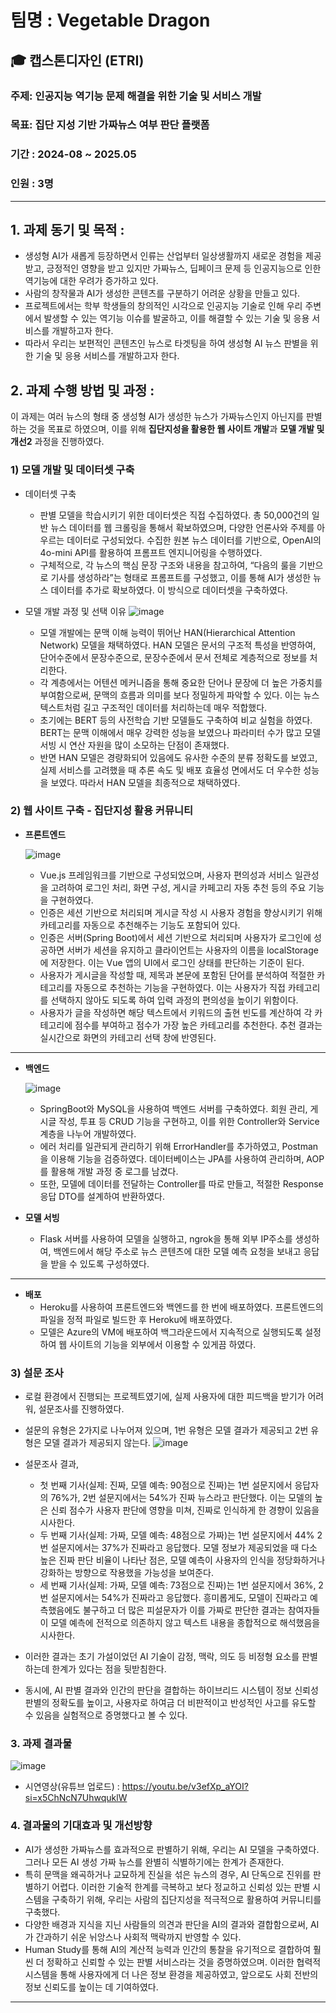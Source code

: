 # 팀명 : Vegetable Dragon

## 🎓 캡스톤디자인 (ETRI)

### 주제: 인공지능 역기능 문제 해결을 위한 기술 및 서비스 개발  
### 목표: 집단 지성 기반 가짜뉴스 여부 판단 플랫폼  
### 기간 : 2024-08 ~ 2025.05
### 인원 : 3명 

---
## 1. 과제 동기 및 목적 :
- 생성형 AI가 새롭게 등장하면서 인류는 산업부터 일상생활까지 새로운 경험을 제공받고, 긍정적인 영향을 받고 있지만 가짜뉴스, 딥페이크 문제 등 인공지능으로 인한 역기능에 대한 우려가 증가하고 있다.
- 사람의 창작물과 AI가 생성한 콘텐츠를 구분하기 어려운 상황을 만들고 있다.
- 프로젝트에서는 학부 학생들의 창의적인 시각으로 인공지능 기술로 인해 우리 주변에서 발생할 수 있는 역기능 이슈를 발굴하고, 이를 해결할 수 있는 기술 및 응용 서비스를 개발하고자 한다.
- 따라서 우리는 보편적인 콘텐츠인 뉴스로 타겟팅을 하여 생성형 AI 뉴스 판별을 위한 기술 및 응용 서비스를 개발하고자 한다.

## 2. 과제 수행 방법 및 과정 :
이 과제는 여러 뉴스의 형태 중 생성형 AI가 생성한 뉴스가 가짜뉴스인지 아닌지를 판별하는 것을 목표로 하였으며, 이를 위해 **집단지성을 활용한 웹 사이트 개발**과 **모델 개발 및 개선2** 과정을 진행하였다.

### 1) 모델 개발 및 데이터셋 구축
- 데이터셋 구축
  - 판별 모델을 학습시키기 위한 데이터셋은 직접 수집하였다. 총 50,000건의 일반 뉴스 데이터를 웹 크롤링을 통해서 확보하였으며, 다양한 언론사와 주제를 아우르는 데이터로 구성되었다. 수집한 원본 뉴스 데이터를 기반으로, OpenAI의 4o-mini API를 활용하여 프롬프트 엔지니어링을 수행하였다.
  - 구체적으로, 각 뉴스의 핵심 문장 구조와 내용을 참고하여, “다음의 룰을 기반으로 기사를 생성하라”는 형태로 프롬프트를 구성했고, 이를 통해 AI가 생성한 뉴스 데이터를 추가로 확보하였다. 이 방식으로 데이터셋을 구축하였다.

- 모델 개발 과정 및 선택 이유
  ![image](https://github.com/user-attachments/assets/710b56a6-07a7-4f93-a9f4-3345a14c61e0)
  - 모델 개발에는 문맥 이해 능력이 뛰어난 HAN(Hierarchical Attention Network) 모델을 채택하였다. HAN 모델은 문서의 구조적 특성을 반영하여, 단어수준에서 문장수준으로, 문장수준에서 문서 전체로 계층적으로 정보를 처리한다.
  - 각 계층에서는 어텐션 메커니즘을 통해 중요한 단어나 문장에 더 높은 가중치를 부여함으로써, 문맥의 흐름과 의미를 보다 정밀하게 파악할 수 있다. 이는 뉴스 텍스트처럼 길고 구조적인 데이터를 처리하는데 매우 적합했다.
  - 초기에는 BERT 등의 사전학습 기반 모델들도 구축하여 비교 실험을 하였다. BERT는 문맥 이해에서 매우 강력한 성능을 보였으나 파라미터 수가 많고 모델 서빙 시 연산 자원을 많이 소모하는 단점이 존재했다.
  - 반면 HAN 모델은 경량화되어 있음에도 유사한 수준의 분류 정확도를 보였고, 실제 서비스를 고려했을 때 추론 속도 및 배포 효율성 면에서도 더 우수한 성능을 보였다. 따라서 HAN 모델을 최종적으로 채택하였다.

### 2) 웹 사이트 구축 - 집단지성 활용 커뮤니티
- **프론트엔드**

  ![image](https://github.com/user-attachments/assets/0b9cde94-5325-43e1-a59b-0fa6ebd559e2)

   - Vue.js 프레임워크를 기반으로 구성되었으며, 사용자 편의성과 서비스 일관성을 고려하여 로그인 처리, 화면 구성, 게시글 카페고리 자동 추천 등의 주요 기능을 구현하였다.
   - 인증은 세션 기반으로 처리되며 게시글 작성 시 사용자 경험을 향상시키기 위해 카테고리를 자동으로 추천해주는 기능도 포함되어 있다.
   - 인증은 서버(Spring Boot)에서 세션 기반으로 처리되며 사용자가 로그인에 성공하면 서버가 세션을 유지하고 클라이언트는 사용자의 이름을 localStorage에 저장한다. 이는 Vue 앱의 UI에서 로그인 상태를 판단하는 기준이 된다.
   - 사용자가 게시글을 작성할 때, 제목과 본문에 포함된 단어를 분석하여 적절한 카테고리를 자동으로 추천하는 기능을 구현하였다. 이는 사용자가 직접 카테고리를 선택하지 않아도 되도록 하여 입력 과정의 편의성을 높이기 위함이다.
   - 사용자가 글을 작성하면 해당 텍스트에서 키워드의 출현 빈도를 계산하여 각 카테고리에 점수를 부여하고 점수가 가장 높은 카테고리를 추천한다. 추천 결과는 실시간으로 화면의 카테고리 선택 창에 반영된다.
---

- **백엔드**
  
  ![image](https://github.com/user-attachments/assets/db684f04-edf5-4a92-aaaa-d26be2e7b1a7)
  - SpringBoot와 MySQL을 사용하여 백엔드 서버를 구축하였다. 회원 관리, 게시글 작성, 투표 등 CRUD 기능을 구현하고, 이를 위한 Controller와 Service 계층을 나누어 개발하였다.
  - 에러 처리를 일관되게 관리하기 위해 ErrorHandler를 추가하였고, Postman을 이용해 기능을 검증하였다. 데이터베이스는 JPA를 사용하여 관리하며, AOP를 활용해 개발 과정 중 로그를 남겼다.
  - 또한, 모델에 데이터를 전달하는 Controller를 따로 만들고, 적절한 Response 응답 DTO를 설계하여 반환하였다.

- **모델 서빙**
  - Flask 서버를 사용하여 모델을 실행하고, ngrok을 통해 외부 IP주소를 생성하여, 백엔드에서 해당 주소로 뉴스 콘텐츠에 대한 모델 예측 요청을 보내고 응답을 받을 수 있도록 구성하였다. 
---
- **배포**
  - Heroku를 사용하여 프론트엔드와 백엔드를 한 번에 배포하였다. 프론트엔드의 파일을 정적 파일로 빌드한 후 Heroku에 배포하였다.
  - 모델은 Azure의 VM에 배포하여 백그라운드에서 지속적으로 실행되도록 설정하여 웹 사이트의 기능을 외부에서 이용할 수 있게끔 하였다.
 
### 3) 설문 조사
 - 로컬 환경에서 진행되는 프로젝트였기에, 실제 사용자에 대한 피드백을 받기가 어려워, 설문조사를 진행하였다.
 - 설문의 유형은 2가지로 나누어져 있으며, 1번 유형은 모델 결과가 제공되고 2번 유형은 모델 결과가 제공되지 않는다.
 ![image](https://github.com/user-attachments/assets/0f50919f-1b21-4269-a4fe-5932175f731f)


 - 설문조사 결과,
    - 첫 번째 기사(실제: 진짜, 모델 예측: 90점으로 진짜)는 1번 설문지에서 응답자의 76%가, 2번 설문지에서는 54%가 진짜 뉴스라고 판단했다. 이는 모델의 높은 신뢰 점수가 사용자 판단에 영향을 미쳐, 진짜로 인식하게 한 경향이 있음을 시사한다. 
    - 두 번째 기사(실제: 가짜, 모델 예측: 48점으로 가짜)는 1번 설문지에서 44% 2번 설문지에서는 37%가 진짜라고 응답했다. 모델 정보가 제공되었을 때 다소 높은 진짜 판단 비율이 나타난 점은, 모델 예측이 사용자의 인식을 정당화하거나 강화하는 방향으로 작용했을 가능성을 보여준다.
    - 세 번째 기사(실제: 가짜, 모델 예측: 73점으로 진짜)는 1번 설문지에서 36%, 2번 설문지에서는 54%가 진짜라고 응답했다. 흥미롭게도, 모델이 진짜라고 예측했음에도 불구하고 더 많은 피설문자가 이를 가짜로 판단한 결과는 참여자들이 모델 예측에 전적으로 의존하지 않고 텍스트 내용을 종합적으로 해석했음을 시사한다.
 - 이러한 결과는 초기 가설이었던 AI 기술이 감정, 맥락, 의도 등 비정형 요소를 판별하는데 한계가 있다는 점을 뒷받침한다.
 - 동시에, AI 판별 결과와 인간의 판단을 결합하는 하이브리드 시스템이 정보 신뢰성 판별의 정확도를 높이고, 사용자로 하여금 더 비판적이고 반성적인 사고를 유도할 수 있음을 실험적으로 증명했다고 볼 수 있다.

### 3. 과제 결과물
![image](https://github.com/user-attachments/assets/b4e0cfde-2c41-4005-ae06-5cbb3eb6a3d3)

- 시연영상(유튜브 업로드) : <https://youtu.be/v3efXp_aYOI?si=x5ChNcN7UhwquklW>


### 4. 결과물의 기대효과 및 개선방향
- AI가 생성한 가짜뉴스를 효과적으로 판별하기 위해, 우리는 AI 모델을 구축하였다. 그러나 모든 AI 생성 가짜 뉴스를 완별히 식별하기에는 한계가 존재한다.
- 특히 문맥을 왜곡하거나 교묘하게 진실을 섞은 뉴스의 경우, AI 단독으로 진위를 판별하기 어렵다. 이러한 기술적 한계를 극복하고 보다 정교하고 신뢰성 있는 판별 시스템을 구축하기 위해, 우리는 사람의 집단지성을 적극적으로 활용하여 커뮤니티를 구축했다.
- 다양한 배경과 지식을 지닌 사람들의 의견과 판단을 AI의 결과와 결합함으로써, AI가 간과하기 쉬운 뉘앙스나 사회적 맥락까지 반영할 수 있다.
- Human Study를 통해 AI의 계산적 능력과 인간의 통찰을 유기적으로 결합하여 훨씬 더 정확하고 신뢰할 수 있는 판별 서비스라는 것을 증명하였으며. 이러한 협력적 시스템을 통해 사용자에게 더 나은 정보 환경을 제공하였고, 앞으로도 사회 전반의 정보 신뢰도를 높이는 데 기여하였다.
---
